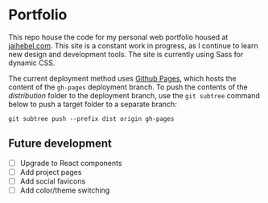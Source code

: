 # Portfolio

This repo house the code for my personal web portfolio housed at [jaihebel.com](jaihebel.com). This site is a constant work in progress, as I continue to learn new design and development tools. The site is currently using Sass for dynamic CSS.

The current deployment method uses [Github Pages](https://pages.github.com/), which hosts the content of the `gh-pages` deployment branch. To push the contents of the *distribution* folder to the deployment branch, use the `git subtree` command below to push a target folder to a separate branch:

```
git subtree push --prefix dist origin gh-pages
```

## Future development

- [ ] Upgrade to React components
- [ ] Add project pages
- [ ] Add social favicons
- [ ] Add color/theme switching
